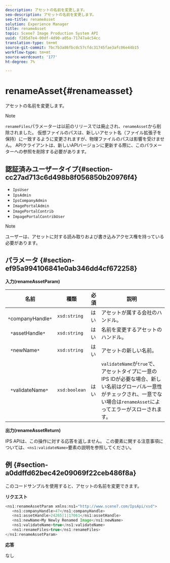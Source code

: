 ```yaml
---
description: アセットの名前を変更します。
seo-description: アセットの名前を変更します。
seo-title: renameAsset
solution: Experience Manager
title: renameAsset
topic: Scene7 Image Production System API
uuid: f285d7e4-00df-4d90-a05a-71747a4c54cc
translation-type: tm+mt
source-git-commit: 7bc7b3a86fbcdc57cfdc31745fae3afc06e44b15
workflow-type: tm+mt
source-wordcount: '177'
ht-degree: 7%

---
```



# renameAsset{#renameasset}

アセットの名前を変更します。

>[!NOTE]
>
>`renameFiles`パラメーターは以前のリリースでは廃止され、`renameAsset`から削除されました。 仮想ファイルのパスは、新しいアセット名（ファイル拡張子を保持）に一致するように変更されますが、物理ファイルのパスは影響を受けません。 APIクライアントは、新しいAPIバージョンに更新する際に、このパラメーターへの参照を削除する必要があります。

## 認証済みユーザータイプ{#section-cc27ad713c6d498b8f056850b20976f4}

* `IpsUser`
* `IpsAdmin`
* `IpsCompanyAdmin`
* `ImagePortalAdmin`
* `ImagePortalContrib`
* `ImpagePortalContribUser`

>[!NOTE]
>
>ユーザーは、アセットに対する読み取りおよび書き込みアクセス権を持っている必要があります。

## パラメータ {#section-ef95a994106841e0ab346dd4cf672258}

**入力(renameAssetParam)**

| 名前 | 種類 | 必須 | 説明 |
|---|---|---|---|
| ` *`companyHandle`*` | `xsd:string` | はい | アセットが属する会社のハンドル。 |
| ` *`assetHandle`*` | `xsd:string` | はい | 名前を変更するアセットのハンドル。 |
| ` *`newName`*` | `xsd:string` | はい | アセットの新しい名前。 |
| ` *`validateName`*` | `xsd:boolean` | はい | `validateName`が`true`で、アセットタイプに一意のIPS IDが必要な場合、新しい名前はグローバル一意性がチェックされ、一意でない場合は`renameAsset`によってエラーがスローされます。 |

**出力(renameAssetReturn)**

IPS APIは、この操作に対する応答を返しません。 この要素に関する注意事項については、`<ns1:validateName>`要素の説明を参照してください。

## 例 {#section-a0ddffd62bec42e09069f22ceb486f8a}

このコードサンプルを使用すると、アセットの名前を変更できます。

**リクエスト**

```java
<ns1:renameAssetParam xmlns:ns1="http://www.scene7.com/IpsApi/xsd">
   <ns1:companyHandle>47</ns1:companyHandle>
   <ns1:assetHandle>24265|1|17061</ns1:assetHandle>
   <ns1:newName>My Newly Renamed Image</ns1:newName>
   <ns1:validateName>true</ns1:validateName>
   <ns1:renameFiles>true</ns1:renameFiles>
</ns1:renameAssetParam>
```

**応答**

なし
